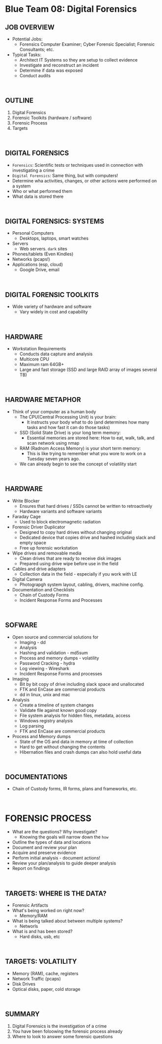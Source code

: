 # Blue Team 08: Digital Forensics

## JOB OVERVIEW
- Potential Jobs:
    - Forensics Computer Examiner; Cyber Forensic Specialist; Forensic Consultants; etc.
- Typical Tasks:
    - Architect IT Systems so they are setup to collect evidence
    - Investigate and reconstruct an incident
    - Determine if data was exposed
    - Conduct audits

<br>

## OUTLINE
1. Digital Forensics
2. Forensic Toolkits (hardware / software)
3. Forensic Process
4. Targets

<br>

## DIGITAL FORENSICS
- `Forensics`: Scientific tests or techniques used in connection with investigating a crime
- `Digital Forensics`: Same thing, but with computers!
- Determine wha activities, changes, or other actions were performed on a system
- Who or what performed them
- What data is stored there

<br>

## DIGITAL FORENSICS: SYSTEMS
- Personal Computers
    - Desktops, laptops, smart watches
- Servers
    - Web servers. `dark` sites
- Phones/tablets (Even Kindles)
- Networks (pcaps!)
- Applications (esp, cloud)
    - Google Drive, email

<br>

## DIGITAL FORENSIC TOOLKITS
- Wide variety of hardware and software
    - Vary widely in cost and capability

<br>

## HARDWARE
- Workstation Requirements
    - Conducts data capture and analysis
    - Multicore CPU
    - Maximum ram 64GB+
    - Large and fast storage (SSD and large RAID array of images several TB)

<br>

## HARDWARE METAPHOR
- Think of your computer as a human body
    - The CPU(Central Processing Unit) is your brain:
        - It instructs your body what to do (and determines how many tasks and how fast it can do those tasks)
    - SSD (Solid State Drive) is your long term memory: 
        - Essential memories are stored here: How to eat, walk, talk, and scan network using nmap
    - RAM (Radnom Access Memory) is your short term memory:
        - This is like trying to remember what you wore to work on a Tuesday seven years ago.
    - We can already begin to see the concept of volatility start

<br>

## HARDWARE
- Write Blocker
    - Ensures that hard drives / SSDs cannot be written to retroactively
    - Hardware variants and software variants
- Faraday Cage
    - Used to block electromagnetic radiation
- Forensic Driver Duplicator
    - Designed to copy hard drives without changing original
    - Dedicated device that copies drive and hashed including slack and empty space
    - Free up forensic workstation
- Wipe drives and removable media
    - Clean drives that are ready to receive disk images
    - Prepared using drive wipe before use in the field
- Cables and drive adapters
    - Collection data in the field - especially if you work with LE
- Digital Camera
    - Photograpgh system layout, cabling, drivers, machine config.
- Documentation and Checklists
    - Chain of Custody Forms
    - Incident Response Forms and Processes

<br>

## SOFWARE
- Open source and commercial solutions for
    - Imaging - dd
    - Analysis
    - Hashing and validation - md5sum
    - Process and memory dumps - volatility
    - Password Cracking - hydra
    - Log viewing - Wireshark
    - Incident Response Forms and processes
- Imaging
    - Bit by bit copy of drive including slack space and unallocated
    - FTK and EnCase are commercial products
    - dd in linux, unix and mac
- Analysis
    - Create a timeline of system changes
    - Validate file against known good copy
    - File system analysis for hidden files, metadata, access
    - Windows registry analysis
    - Log parsing
    - FTK and EnCase are commercial products
- Process and Memory dumps
    - State of the OS and data in memory at time of collection
    - Hard to get without changing the contents
    - Hibernation files and crash dumps can also hold useful data

<br>

## DOCUMENTATIONS
- Chain of Custody forms, IR forms, plans and frameworks, etc.

<br>

# FORENSIC PROCESS
- What are the questions? Why investigate?
    - Knowing the goals will narrow down the `how`
- Outline the types of data and locations
- Document and review your plan
- Acquire and preserve evidence
- Perform initial analysis - document actions!
- Review your plan/analysis to guide deeper analysis
- Report on findings

<br>

## TARGETS: WHERE IS THE DATA?
- Forensic Artifacts
- What's being worked on right now?
    - Memory/RAM
- What is being talked about between multiple systems?
    - Networls
- What is and has been stored?
    - Hard disks, usb, etc

<br>

## TARGETS: VOLATILITY 
- Memory (RAM), cache, registers
- Network Traffic (pcaps)
- Disk Drives
- Optical disks, paper, cold storage

<br>

## SUMMARY
1. Digital Forensics is the investigation of a crime
2. You have been foloowing the forensic process already
3. Where to look to answer some forensic questions